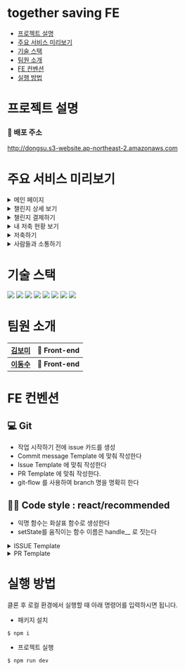 # together saving FE

- [프로젝트 설명](#프로젝트-설명)
- [주요 서비스 미리보기](#주요-서비스-미리보기)
- [기술 스택](#기술-스택)
- [팀원 소개](#팀원-소개)
- [FE 컨벤션](#FE-컨벤션)
- [실행 방법](#실행-방법)

# 프로젝트 설명

### 🔗 배포 주소

http://dongsu.s3-website.ap-northeast-2.amazonaws.com

# 주요 서비스 미리보기

<details>
  <summary>메인 페이지</summary>
  <img src="https://user-images.githubusercontent.com/56878724/154066742-51e318ac-f161-41a8-b9e4-0db47557bd69.gif" width="300px" height="600px"/>
</details>
<details>
  <summary>챌린지 상세 보기</summary>
  <img src="https://user-images.githubusercontent.com/87749134/154067439-9ae6cd68-5dea-4825-b601-65b1b00706cf.gif" width="300" height="600" />
</details>
<details>
  <summary>챌린지 결제하기</summary>
  <img src="https://user-images.githubusercontent.com/87749134/154067429-f4ea2782-9463-47a2-b50e-20750eb74187.gif" width="300" height="600" />
</details>
<details>
  <summary>내 저축 현황 보기</summary>
</details>
<details>
  <summary>저축하기</summary>
</details>
<details>
  <summary>사람들과 소통하기</summary>
  <img src="https://user-images.githubusercontent.com/56878724/154065767-ecfda021-29d6-4801-b541-682a8a628f92.gif" width="600px" height="600px"/>
</details>

# 기술 스택

<div id="a">
  <img src="https://img.shields.io/badge/front-react%20and%20hooks-61DAFB?style=for-the-badge&logo=react&logoColor=61DAFB">
  <img src="https://img.shields.io/badge/front-styled--components-DB7093?style=for-the-badge&logo=styled-components&logoColor=DB7093">
  <img src="https://img.shields.io/badge/front-Redux-764ABC?style=for-the-badge&logo=redux&logoColor=764ABC">
  <img src="https://img.shields.io/badge/front-Redux--thunk-764ABC?style=for-the-badge&logo=redux&logoColor=764ABC">
  <img src="https://img.shields.io/badge/front-axios-945DD6?style=for-the-badge&logo=axios&logoColor=945DD6">
  <img src="https://img.shields.io/badge/front-webpack-8DD6F9?style=for-the-badge&logo=webpack&logoColor=8DD6F9">
  <img src="https://img.shields.io/badge/front-babel-F9DC3E?style=for-the-badge&logo=babel&logoColor=F9DC3E">
  <img src="https://img.shields.io/badge/deploy-amazon%20aws-232F3E?style=for-the-badge&logo=amazonaws&logoColor=#232F3E">
</div>

# 팀원 소개

| [김보미](https://github.com/bxxmi)         | 🎨 Front-end     |
| ------------------------------------------ | ---------------- |
| **[이동수](https://github.com/sonicce99)** | **🎨 Front-end** |

# FE 컨벤션

## 💻 Git

- 작업 시작하기 전에 issue 카드를 생성
- Commit message Template 에 맞춰 작성한다
- Issue Template 에 맞춰 작성한다
- PR Template 에 맞춰 작성한다.
- git-flow 를 사용하여 branch 명을 명확히 한다

## 💅🏻 Code style : react/recommended

- 익명 함수는 화살표 함수로 생성한다
- setState를 움직이는 함수 이름은 handle\_\_ 로 짓는다

<details>
<summary>ISSUE Template</summary>
  <img width="900" alt="스크린샷 2022-02-15 오후 9 27 05" src="https://user-images.githubusercontent.com/87749134/154062487-c8618580-daa0-407f-a37d-013e09e53644.png">
</details>

<details>
<summary>PR Template</summary>
  <img width="900" alt="스크린샷 2022-02-15 오후 9 28 35" src="https://user-images.githubusercontent.com/87749134/154062493-6510c89f-caed-4cd6-80d0-a32d9a346928.png">
</details>

# 실행 방법

클론 후 로컬 환경에서 실행할 때 아래 명령어를 입력하시면 됩니다.

- 패키지 설치

```
$ npm i
```

- 프로젝트 실행

```
$ npm run dev
```
